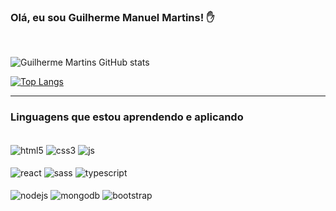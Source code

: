 
### Olá, eu sou Guilherme Manuel Martins! ✋
<br/>

![Guilherme Martins GitHub stats](https://github-readme-stats.vercel.app/api?username=DevGuilhermeMartins&show_icons=true&theme=tokyonight)

[![Top Langs](https://github-readme-stats.vercel.app/api/top-langs/?username=DevGuilhermeMartins&theme=tokyonight)](https://github.com/DevGuilhermeMartins/github-readme-stats)

<hr/>

### Linguagens que estou aprendendo e aplicando

<div style="display:inline_block"><br/>
    <img align="center" alt="html5" src="https://img.shields.io/badge/HTML5-E34F26?style=for-the-badge&logo=html5&logoColor=white"/>
    <img align="center" alt="css3" src="https://img.shields.io/badge/CSS3-1572B6?style=for-the-badge&logo=css3&logoColor=white"/>
    <img align="center" alt="js" src="https://img.shields.io/badge/JavaScript-F7DF1E?style=for-the-badge&logo=javascript&logoColor=black"/>
</div>


<div style="display: inline_block"><br/>
    <img align="center" alt="react" src="https://img.shields.io/badge/React-20232A?style=for-the-badge&logo=react&logoColor=61DAFB"/>
    <img align="center" alt="sass" src="https://img.shields.io/badge/Sass-CC6699?style=for-the-badge&logo=sass&logoColor=white"/>
    <img align="center" alt="typescript" src="https://img.shields.io/badge/TypeScript-007ACC?style=for-the-badge&logo=typescript&logoColor=white"/>
</div>

<div style="display: inline_block"><br/>
    <img align="center" alt="nodejs" src="https://img.shields.io/badge/Node.js-43853D?style=for-the-badge&logo=node.js&logoColor=white"/>
    <img align="center" alt="mongodb" src="https://img.shields.io/badge/MongoDB-4EA94B?style=for-the-badge&logo=mongodb&logoColor=white"/>
    <img align="center" alt="bootstrap" src="	https://img.shields.io/badge/Bootstrap-563D7C?style=for-the-badge&logo=bootstrap&logoColor=white"/>
</div>

